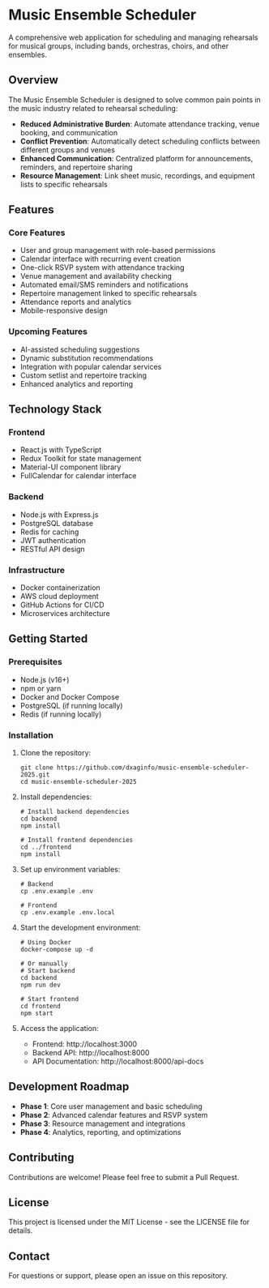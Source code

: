 # Music Ensemble Scheduler

A comprehensive web application for scheduling and managing rehearsals for musical groups, including bands, orchestras, choirs, and other ensembles.

## Overview

The Music Ensemble Scheduler is designed to solve common pain points in the music industry related to rehearsal scheduling:

- **Reduced Administrative Burden**: Automate attendance tracking, venue booking, and communication
- **Conflict Prevention**: Automatically detect scheduling conflicts between different groups and venues
- **Enhanced Communication**: Centralized platform for announcements, reminders, and repertoire sharing
- **Resource Management**: Link sheet music, recordings, and equipment lists to specific rehearsals

## Features

### Core Features

- User and group management with role-based permissions
- Calendar interface with recurring event creation
- One-click RSVP system with attendance tracking
- Venue management and availability checking
- Automated email/SMS reminders and notifications
- Repertoire management linked to specific rehearsals
- Attendance reports and analytics
- Mobile-responsive design

### Upcoming Features

- AI-assisted scheduling suggestions
- Dynamic substitution recommendations
- Integration with popular calendar services
- Custom setlist and repertoire tracking
- Enhanced analytics and reporting

## Technology Stack

### Frontend
- React.js with TypeScript
- Redux Toolkit for state management
- Material-UI component library
- FullCalendar for calendar interface

### Backend
- Node.js with Express.js
- PostgreSQL database
- Redis for caching
- JWT authentication
- RESTful API design

### Infrastructure
- Docker containerization
- AWS cloud deployment
- GitHub Actions for CI/CD
- Microservices architecture

## Getting Started

### Prerequisites

- Node.js (v16+)
- npm or yarn
- Docker and Docker Compose
- PostgreSQL (if running locally)
- Redis (if running locally)

### Installation

1. Clone the repository:
   ```
   git clone https://github.com/dxaginfo/music-ensemble-scheduler-2025.git
   cd music-ensemble-scheduler-2025
   ```

2. Install dependencies:
   ```
   # Install backend dependencies
   cd backend
   npm install
   
   # Install frontend dependencies
   cd ../frontend
   npm install
   ```

3. Set up environment variables:
   ```
   # Backend
   cp .env.example .env
   
   # Frontend
   cp .env.example .env.local
   ```

4. Start the development environment:
   ```
   # Using Docker
   docker-compose up -d
   
   # Or manually
   # Start backend
   cd backend
   npm run dev
   
   # Start frontend
   cd frontend
   npm start
   ```

5. Access the application:
   - Frontend: http://localhost:3000
   - Backend API: http://localhost:8000
   - API Documentation: http://localhost:8000/api-docs

## Development Roadmap

- **Phase 1**: Core user management and basic scheduling
- **Phase 2**: Advanced calendar features and RSVP system
- **Phase 3**: Resource management and integrations
- **Phase 4**: Analytics, reporting, and optimizations

## Contributing

Contributions are welcome! Please feel free to submit a Pull Request.

## License

This project is licensed under the MIT License - see the LICENSE file for details.

## Contact

For questions or support, please open an issue on this repository.